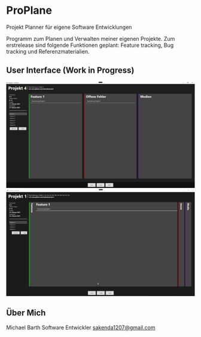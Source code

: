 # ProPlane
Projekt Planner für eigene Software Entwicklungen

Programm zum Planen und Verwalten meiner eigenen Projekte. 
Zum erstrelease sind folgende Funktionen geplant: Feature tracking, Bug tracking und Referenzmaterialien.

## User Interface (Work in Progress)
![](header.png)
![](animatedPanels.gif)

## Über Mich
Michael Barth
Software Entwickler
sakenda1207@gmail.com
